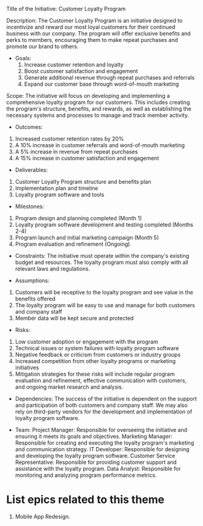 Title of the Initiative: Customer Loyalty Program

Description: The Customer Loyalty Program is an initiative designed to incentivize and reward our most loyal customers for their continued business with our company. The program will offer exclusive benefits and perks to members, encouraging them to make repeat purchases and promote our brand to others.

* Goals:
  1. Increase customer retention and loyalty
  2. Boost customer satisfaction and engagement
  3. Generate additional revenue through repeat purchases and referrals
  4. Expand our customer base through word-of-mouth marketing
 
Scope: The initiative will focus on developing and implementing a comprehensive loyalty program for our customers. This includes creating the program's structure, benefits, and rewards, as well as establishing the necessary systems and processes to manage and track member activity.

* Outcomes: 
 1. Increased customer retention rates by 20%
 2. A 10% increase in customer referrals and word-of-mouth marketing
 3. A 5% increase in revenue from repeat purchases
 4. A 15% increase in customer satisfaction and engagement

* Deliverables:
1. Customer Loyalty Program structure and benefits plan
2. Implementation plan and timeline
3. Loyalty program software and tools

* Milestones:
1. Program design and planning completed (Month 1)
2. Loyalty program software development and testing completed (Months 2-4)
3. Program launch and initial marketing campaign (Month 5)
4. Program evaluation and refinement (Ongoing)

* Constraints: The initiative must operate within the company's existing budget and resources. The loyalty program must also comply with all relevant laws and regulations.

* Assumptions:
1. Customers will be receptive to the loyalty program and see value in the benefits offered
2. The loyalty program will be easy to use and manage for both customers and company staff
3. Member data will be kept secure and protected

* Risks:
1. Low customer adoption or engagement with the program
2. Technical issues or system failures with loyalty program software
3. Negative feedback or criticism from customers or industry groups
4. Increased competition from other loyalty programs or marketing initiatives
5. Mitigation strategies for these risks will include regular program evaluation and refinement, effective communication with customers, and ongoing market research and analysis.

* Dependencies: 
The success of the initiative is dependent on the support and participation of both customers and company staff. We may also rely on third-party vendors for the development and implementation of loyalty program software.

* Team:
Project Manager: Responsible for overseeing the initiative and ensuring it meets its goals and objectives.
Marketing Manager: Responsible for creating and executing the loyalty program's marketing and communication strategy.
IT Developer: Responsible for designing and developing the loyalty program software.
Customer Service Representative: Responsible for providing customer support and assistance with the loyalty program.
Data Analyst: Responsible for monitoring and analyzing program performance metrics.

# List epics related to this theme
1. Mobile App Redesign.
